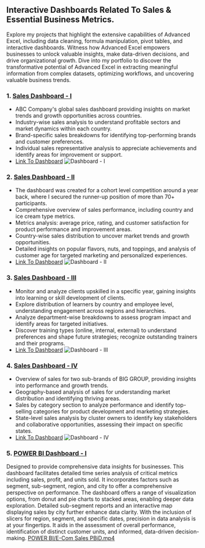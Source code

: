 ## Interactive Dashboards Related To Sales & Essential Business Metrics.
Explore my projects that highlight the extensive capabilities of Advanced Excel, including data cleaning, formula manipulation, pivot tables, and interactive dashboards. Witness how Advanced Excel empowers businesses to unlock valuable insights, make data-driven decisions, and drive organizational growth. Dive into my portfolio to discover the transformative potential of Advanced Excel in extracting meaningful information from complex datasets, optimizing workflows, and uncovering valuable business trends.

### 1. [Sales Dashboard - I](https://github.com/NikhilAsudani1/Analytics-Portfolio/blob/9517669bb7f8acd9cadb7dc5fcb94139135d92bd/ADVANCE%20EXCEL/RAW%20FILES/Dashboard%20-%20I%20(Raw%20%26%20Woking%20File).xlsx)
- ABC Company's global sales dashboard providing insights on market trends and growth opportunities across countries.
- Industry-wise sales analysis to understand profitable sectors and market dynamics within each country.
- Brand-specific sales breakdowns for identifying top-performing brands and customer preferences.
- Individual sales representative analysis to appreciate achievements and identify areas for improvement or support.
- [Link To Dashboard](https://drive.google.com/file/d/1uPoMqr0WcgdFr6ZlBkP0a-Oa8U_RtkMq/view?usp=drive_link)
![Dashboard - I](https://github.com/NikhilAsudani1/Analytics-Portfolio/assets/107070520/21637e5a-ba1a-4a33-b154-da2fc90e00c1)

### 2. [Sales Dashboard - II](https://github.com/NikhilAsudani1/Analytics-Portfolio/blob/9517669bb7f8acd9cadb7dc5fcb94139135d92bd/ADVANCE%20EXCEL/RAW%20FILES/Dashboard%20-%20II%20(Raw%20%26%20Woking%20File).xlsx)
- The dashboard was created for a cohort level competition around a year back, where I secured the runner-up position of more than 70+ participants.
- Comprehensive overview of sales performance, including country and ice cream type metrics.
- Metrics analysis: average price, rating, and customer satisfaction for product performance and improvement areas.
- Country-wise sales distribution to uncover market trends and growth opportunities.
- Detailed insights on popular flavors, nuts, and toppings, and analysis of customer age for targeted marketing and personalized experiences.
- [Link To Dashboard](https://drive.google.com/file/d/1uJKThtKJhQYOh1YqhRhVFRCQfTwGntkA/view?usp=drive_link)
![Dashboard - II](https://github.com/NikhilAsudani1/Analytics-Portfolio/assets/107070520/547daed8-0c50-4004-bd94-77b80afba06d)

### 3. [Sales Dashboard - III](https://github.com/NikhilAsudani1/Analytics-Portfolio/blob/9517669bb7f8acd9cadb7dc5fcb94139135d92bd/ADVANCE%20EXCEL/RAW%20FILES/Dashboard%20-%20III%20(Raw%20%26%20Woking%20File).xlsx)
- Monitor and analyze clients upskilled  in a specific year, gaining insights into learning or skill development of clients.
- Explore distribution of learners by country and employee level, understanding engagement across regions and hierarchies.
- Analyze department-wise breakdowns to assess program impact and identify areas for targeted initiatives.
- Discover training types (online, internal, external) to understand preferences and shape future strategies; recognize outstanding trainers and their programs.
- [Link To Dashboard](https://drive.google.com/file/d/1uW2YjlO96xqCh4wewClgrU_RVr3siCcx/view?usp=sharing)
![Dashboard - III](https://github.com/NikhilAsudani1/Analytics-Portfolio/assets/107070520/88865e59-22c0-4cc2-916d-c01828750300)


### 4. [Sales Dashboard - IV](https://github.com/NikhilAsudani1/Analytics-Portfolio/blob/9517669bb7f8acd9cadb7dc5fcb94139135d92bd/ADVANCE%20EXCEL/RAW%20FILES/Dashboard%20-%20IV%20(Raw%20%26%20Woking%20File).xlsx)
- Overview of sales for two sub-brands of BIG GROUP, providing insights into performance and growth trends.
- Geography-based analysis of sales for understanding market distribution and identifying thriving areas.
- Sales by category section to analyze performance and identify top-selling categories for product development and marketing strategies.
- State-level sales analysis by cluster owners to identify key stakeholders and collaborative opportunities, assessing their impact on specific states.
- [Link To Dashboard](https://drive.google.com/file/d/1uLecf0f6Q87v38bVD0ScoKrqZbviFFCa/view?usp=sharing)
![Dashboard - IV](https://github.com/NikhilAsudani1/Analytics-Portfolio/assets/107070520/518bd1fa-71ba-465d-83f2-d33016cc3d74)

### 5. [POWER BI Dashboard - I](https://github.com/NikhilAsudani1/Analytics-Portfolio/blob/main/ADVANCE%20EXCEL%20%26%20POWER%20BI/RAW%20FILES/E-Com%20Sales%20PBiD.mp4)
Designed to provide comprehensive data insights for businesses. This dashboard facilitates detailed time series analysis of critical metrics including sales, profit, and units sold. It incorporates factors such as segment, sub-segment, region, and city to offer a comprehensive perspective on performance. 
The dashboard offers a range of visualization options, from donut and pie charts to stacked areas, enabling deeper data exploration. Detailed sub-segment reports and an interactive map displaying sales by city further enhance data clarity.
With the inclusion of slicers for region, segment, and specific dates, precision in data analysis is at your fingertips. It aids in the assessment of overall performance, identification of distinct customer units, and informed, data-driven decision-making.
[POWER BI/E-Com Sales PBiD.mp4
](https://github.com/NikhilAsudani1/Analytics-Portfolio/blob/main/ADVANCE%20EXCEL%20%26%20POWER%20BI/RAW%20FILES/E-Com%20Sales%20PBiD.mp4)
